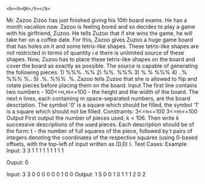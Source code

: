 
```
<b><h>Q6</h></b>
```
Mr. Zazoo Zizoo has just finished giving his 10th board exams. He has a month vacation now. Zazoo is feeling bored and so decides to play a game with his girlfriend, Zuzoo. He tells Zuzoo that if she wins the game, he will take her on a coffee date. For this, Zazoo gives Zuzoo a huge game board that has holes on it and some 	tetris-like shapes. These tetris-like shapes are not restricted in terms of quantity i.e there is unlimited source of these shapes. Now, Zuzoo has to place these tetris-like shapes on the board and cover the board as exactly as possible. The source is capable of generating the following pieces:
1)
%%%
.%%
2)
%%.
%%%
3)
%.%
%%%
4)
..%
%%%
%..
5)
.%.
%%%
.%.
Zazoo tells Zuzoo that she is allowed to flip and rotate pieces before placing them on the board.
Input
The first line contains two numbers - 100<=n,m<=100 - the height and the width of the board. The next n lines, each containing m space-separated numbers, are the board description. The symbol '0' is a square which should be filled, the symbol '1' is a square which should not be filled.
Constraints:
3<=n<=100
3<=m<=100
Output
First output the number of pieces used, k < 106. Then write k successive descriptions of the used pieces. Each description should be of the form: t - the number of full squares of the piece, followed by t pairs of integers denoting the coordinates of the respective squares (using 0-based offsets, with the top-left of input written as (0,0) ).
Test Cases:
Example
Input:
3 3
1 1 1
1 1 1
1 1 1

Ouput:
0

Input:
3 3
0 0 0
0 0 0
1 0 0
Output:
1
5
0 0
1 0
1 1
1 2
0 2
